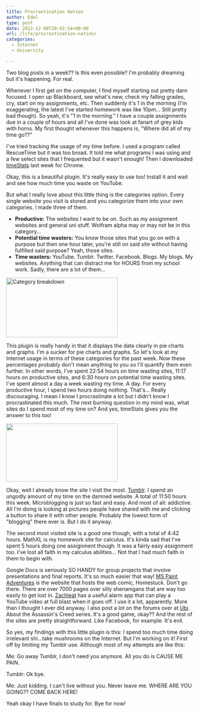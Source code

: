```yaml
---
title: Procrastination Nation
author: Edel
type: post
date: 2012-12-08T20:42:54+00:00
url: /life/procrastination-nation/
categories:
  - Internet
  - University

---
```

Two blog posts in a week?? Is this even possible? I'm probably dreaming but it's happening. For real.

Whenever I first get on the computer, I find myself starting out pretty darn focused. I open up Blackboard, see what's new, check my falling grades, cry, start on my assignments, etc. Then suddenly it's 1 in the morning (I'm exaggerating, the latest I've started homework was like 10pm&#8230; Still pretty bad though). So yeah, it's "1 in the morning." I have a couple assignments due in a couple of hours and all I've done was look at fanart of grey kids with horns. My first thought whenever this happens is, "Where did all of my time go??"

I've tried tracking the usage of my time before. I used a program called RescueTime but it was too broad. It told me what programs I was using and a few select sites that I frequented but it wasn't enough! Then I downloaded [timeStats][1] last week for Chrome. 

Okay, this is a beautiful plugin. It's really easy to use too! Install it and wait and see how much time you waste on YouTube.

But what I really love about this little thing is the categories option. Every single website you visit is stored and you categorize them into your own categories. I made three of them.

  * **Productive:** The websites I want to be on. Such as my assignment websites and general uni stuff. Wolfram alpha may or may not be in this category&#8230;
  * **Potential time wasters:** You know those sites that you go on with a purpose but then one hour later, you're still on said site without having fulfilled said purpose? Yeah, those sites.
  * **Time wasters:** YouTube. Tumblr. Twitter. Facebook. Blogs. My blogs. My websites. Anything that can distract me for HOURS from my school work. Sadly, there are a lot of them&#8230;

[<img src="http://brokenphrases.info/wp-content/uploads/2012/12/Categories-300x160.png" alt="Category breakdown" title="Categories" width="300" height="160" class="left" />][2]

This plugin is really handy in that it displays the data clearly in pie charts and graphs. I'm a sucker for pie charts and graphs. So let's look at my Internet usage in terms of these categories for the past week. Now these percentages probably don't mean anything to you so I'll quantify them even further. In other words, I've spent 22:54 hours on time wasting sites, 11:17 hours on productive sites, and 6:30 hours on potential time wasting sites. I've spent almost a day a week wasting my time. A day. For every productive hour, I spend two hours doing nothing. That's&#8230; Really discouraging. I mean I know I procrastinate a lot but I didn't know I procrastinated this much. The next burning question in my mind was, what sites do I spend most of my time on? And yes, timeStats gives you the answer to this too!

[<img src="http://brokenphrases.info/wp-content/uploads/2012/12/Sites-300x156.png" alt="" title="Sites" width="300" height="156" class="right" />][3]

Okay, well I already know the site I visit the most. [Tumblr][4]. I spend an ungodly amount of my time on the damned website. A total of 11:50 hours this week. Microblogging is just so fast and easy. And most of all: addictive. All I'm doing is looking at pictures people have shared with me and clicking a button to share it with other people. Probably the lowest form of "blogging" there ever is. But I do it anyway.

The second most visited site is a good one though, with a total of 4:42 hours. MathXL is my homework site for calculus. It's kinda sad that I've spent 5 hours doing one assignment though. It was a fairly easy assignment too. I've lost all faith in my calculus abilities&#8230; Not that I had much faith in them to begin with.

Google Docs is seriously SO HANDY for group projects that involve presentations and final reports. It's so much easier that way! [MS Paint Adventures][5] is the website that hosts the web comic, Homestuck. Don't go there. There are over 7000 pages over silly shenanigans that are way too easily to get lost in. [Zachleat][6] has a useful alarm app that can play a YouTube video at full blast when it goes off. I use it a lot, apparently. More than I thought I ever did anyway. I also post a lot on the forums over at [Ubi][7]. About the Assassin's Creed series. It's a good game, okay?? And the rest of the sites are pretty straightforward. Like Facebook, for example. It's evil.

So yes, my findings with this little plugin is this: I spend too much time doing irrelevant shi&#8230;take mushrooms on the Internet. But I'm working on it! First off by limiting my Tumblr use. Although most of my attempts are like this:

Me: Go away Tumblr, I don't need you anymore. All you do is CAUSE ME PAIN.
  
Tumblr: Ok bye.
  
Me: Just kidding. I can't live without you. Never leave me. WHERE ARE YOU GOING?? COME BACK HERE!

Yeah okay I have finals to study for. Bye for now!




 [1]: https://chrome.google.com/webstore/detail/timestats/ejifodhjoeeenihgfpjijjmpomaphmah
 [2]: http://brokenphrases.info/wp-content/uploads/2012/12/Categories.png
 [3]: http://brokenphrases.info/wp-content/uploads/2012/12/Sites.png
 [4]: http://tumblr.com
 [5]: http://mspaintadventures.com
 [6]: http://www.zachleat.com
 [7]: ubi.com